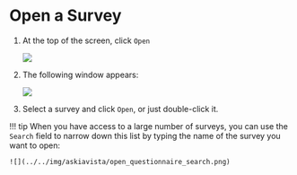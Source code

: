 # Open a Survey

1. At the top of the screen, click `Open`

    ![](../../img/askiavista/nav_bar.png)

2. The following window appears:

    ![](../../img/askiavista/open_questionnaire.png)

3. Select a survey and click `Open`, or just double-click it.

!!! tip
    When you have access to a large number of surveys, you can use the `Search` field to narrow down this list by typing the name of the survey you want to open:

    ![](../../img/askiavista/open_questionnaire_search.png)
